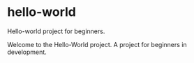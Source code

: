 # hello-world
Hello-world project for beginners.

Welcome to the Hello-World project. A project for beginners in development.
